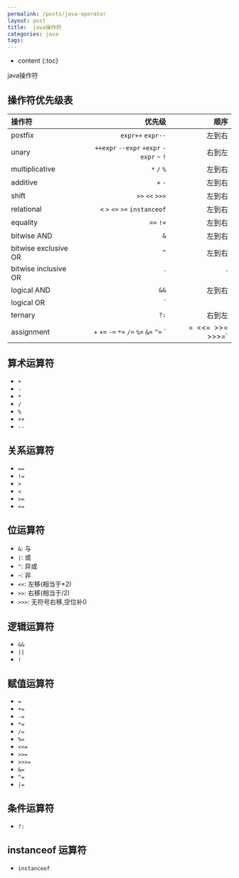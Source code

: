 ```yaml
---
permalink: /posts/java-operator
layout: post
title:  java操作符
categories: java
tags:
---
```


* content
{:toc}

java操作符




## 操作符优先级表
| 操作符 |     优先级| 顺序 |
| :-------- | --------:|--------:|
| postfix | `expr++` `expr--` |左到右|
| unary | `++expr` `--expr` `+expr` `-expr` `~` `!` |右到左|
| multiplicative| `*` `/` `%`|左到右|
| additive| `+` `-` |左到右|
| shift| `>>` `<<` `>>>`|左到右|
| relational| `<` `>` `<=` `>=` `instanceof`|左到右|
| equality| `==` `!=` |左到右|
| bitwise AND| `&` |左到右|
| bitwise exclusive OR| `^` |左到右|
| bitwise inclusive OR| `|` |左到右|
| logical AND| `&&` |左到右|
| logical OR| `||` |左到右|
| ternary| `?:` |右到左|
| assignment| `+` `+=` `-=` `*=` `/=` `%=` `&=` `^=` `|=` `<<=` `>>=` `>>>=`|右到左|

## 算术运算符

* `+`
* `-`
* `*`
* `/`
* `%`
* `++`
* `--`

## 关系运算符

* `==`
* `!=`
* `>`
* `<`
* `>=`
* `<=`

## 位运算符

* `&`: 与
* `|`: 或
* `^`: 异或
* `~`: 非
* `<<`: 左移(相当于*2)
* `>>`: 右移(相当于/2)
* `>>>`: 无符号右移,空位补0

## 逻辑运算符

* `&&`
* `||`
* `!`

## 赋值运算符

* `=`
* `+=`
* `-=`
* `*=`
* `/=`
* `%=`
* `<<=`
* `>>=`
* `>>>=`
* `&=`
* `^=`
* `|=`

## 条件运算符

* `?:`

## instanceof 运算符

* `instanceof`
